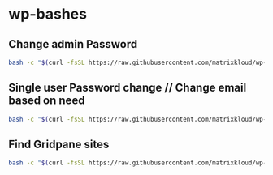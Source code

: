 # wp-bashes

## Change admin Password
```bash
bash -c "$(curl -fsSL https://raw.githubusercontent.com/matrixkloud/wp-bashes/main/admin-pass.sh)"
```
## Single user Password change  // Change email based on need
```bash
bash -c "$(curl -fsSL https://raw.githubusercontent.com/matrixkloud/wp-bashes/main/single-user-pass.sh)" -- 'user@email.com'
```
## Find Gridpane sites
```bash
bash -c "$(curl -fsSL https://raw.githubusercontent.com/matrixkloud/wp-bashes/main/find-gp-sites.sh)"
```
